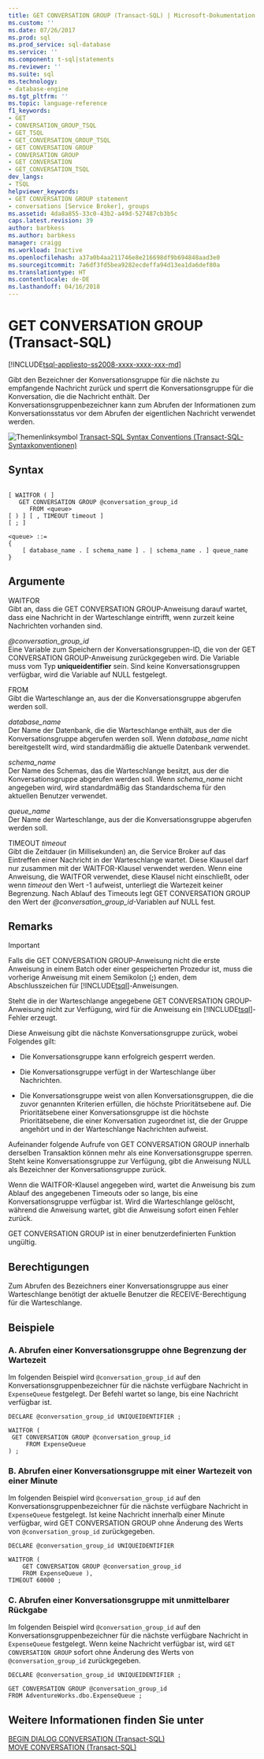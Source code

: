 ```yaml
---
title: GET CONVERSATION GROUP (Transact-SQL) | Microsoft-Dokumentation
ms.custom: ''
ms.date: 07/26/2017
ms.prod: sql
ms.prod_service: sql-database
ms.service: ''
ms.component: t-sql|statements
ms.reviewer: ''
ms.suite: sql
ms.technology:
- database-engine
ms.tgt_pltfrm: ''
ms.topic: language-reference
f1_keywords:
- GET
- CONVERSATION_GROUP_TSQL
- GET_TSQL
- GET_CONVERSATION_GROUP_TSQL
- GET CONVERSATION GROUP
- CONVERSATION GROUP
- GET CONVERSATION
- GET_CONVERSATION_TSQL
dev_langs:
- TSQL
helpviewer_keywords:
- GET CONVERSATION GROUP statement
- conversations [Service Broker], groups
ms.assetid: 4da8a855-33c0-43b2-a49d-527487cb3b5c
caps.latest.revision: 39
author: barbkess
ms.author: barbkess
manager: craigg
ms.workload: Inactive
ms.openlocfilehash: a37a0b4aa211746e8e216698df9b694848aad3e0
ms.sourcegitcommit: 7a6df3fd5bea9282ecdeffa94d13ea1da6def80a
ms.translationtype: HT
ms.contentlocale: de-DE
ms.lasthandoff: 04/16/2018
---
```

# <a name="get-conversation-group-transact-sql"></a>GET CONVERSATION GROUP (Transact-SQL)
[!INCLUDE[tsql-appliesto-ss2008-xxxx-xxxx-xxx-md](../../includes/tsql-appliesto-ss2008-xxxx-xxxx-xxx-md.md)]

  Gibt den Bezeichner der Konversationsgruppe für die nächste zu empfangende Nachricht zurück und sperrt die Konversationsgruppe für die Konversation, die die Nachricht enthält. Der Konversationsgruppenbezeichner kann zum Abrufen der Informationen zum Konversationsstatus vor dem Abrufen der eigentlichen Nachricht verwendet werden.  
  
 ![Themenlinksymbol](../../database-engine/configure-windows/media/topic-link.gif "Topic link icon") [Transact-SQL Syntax Conventions (Transact-SQL-Syntaxkonventionen)](../../t-sql/language-elements/transact-sql-syntax-conventions-transact-sql.md)  
  
## <a name="syntax"></a>Syntax  
  
```  
  
[ WAITFOR ( ]  
   GET CONVERSATION GROUP @conversation_group_id  
      FROM <queue>  
[ ) ] [ , TIMEOUT timeout ]  
[ ; ]  
  
<queue> ::=  
{  
    [ database_name . [ schema_name ] . | schema_name . ] queue_name  
}  
```  
  
## <a name="arguments"></a>Argumente  
 WAITFOR  
 Gibt an, dass die GET CONVERSATION GROUP-Anweisung darauf wartet, dass eine Nachricht in der Warteschlange eintrifft, wenn zurzeit keine Nachrichten vorhanden sind.  
  
 *@conversation_group_id*  
 Eine Variable zum Speichern der Konversationsgruppen-ID, die von der GET CONVERSATION GROUP-Anweisung zurückgegeben wird. Die Variable muss vom Typ **uniqueidentifier** sein. Sind keine Konversationsgruppen verfügbar, wird die Variable auf NULL festgelegt.  
  
 FROM  
 Gibt die Warteschlange an, aus der die Konversationsgruppe abgerufen werden soll.  
  
 *database_name*  
 Der Name der Datenbank, die die Warteschlange enthält, aus der die Konversationsgruppe abgerufen werden soll. Wenn *database_name* nicht bereitgestellt wird, wird standardmäßig die aktuelle Datenbank verwendet.  
  
 *schema_name*  
 Der Name des Schemas, das die Warteschlange besitzt, aus der die Konversationsgruppe abgerufen werden soll. Wenn *schema_name* nicht angegeben wird, wird standardmäßig das Standardschema für den aktuellen Benutzer verwendet.  
  
 *queue_name*  
 Der Name der Warteschlange, aus der die Konversationsgruppe abgerufen werden soll.  
  
 TIMEOUT *timeout*  
 Gibt die Zeitdauer (in Millisekunden) an, die Service Broker auf das Eintreffen einer Nachricht in der Warteschlange wartet. Diese Klausel darf nur zusammen mit der WAITFOR-Klausel verwendet werden. Wenn eine Anweisung, die WAITFOR verwendet, diese Klausel nicht einschließt, oder wenn *timeout* den Wert -1 aufweist, unterliegt die Wartezeit keiner Begrenzung. Nach Ablauf des Timeouts legt GET CONVERSATION GROUP den Wert der *@conversation_group_id*-Variablen auf NULL fest.  
  
## <a name="remarks"></a>Remarks  
  
> [!IMPORTANT]  
>  Falls die GET CONVERSATION GROUP-Anweisung nicht die erste Anweisung in einem Batch oder einer gespeicherten Prozedur ist, muss die vorherige Anweisung mit einem Semikolon (**;**) enden, dem Abschlusszeichen für [!INCLUDE[tsql](../../includes/tsql-md.md)]-Anweisungen.  
  
 Steht die in der Warteschlange angegebene GET CONVERSATION GROUP-Anweisung nicht zur Verfügung, wird für die Anweisung ein [!INCLUDE[tsql](../../includes/tsql-md.md)]-Fehler erzeugt.  
  
 Diese Anweisung gibt die nächste Konversationsgruppe zurück, wobei Folgendes gilt:  
  
-   Die Konversationsgruppe kann erfolgreich gesperrt werden.  
  
-   Die Konversationsgruppe verfügt in der Warteschlange über Nachrichten.  
  
-   Die Konversationsgruppe weist von allen Konversationsgruppen, die die zuvor genannten Kriterien erfüllen, die höchste Prioritätsebene auf. Die Prioritätsebene einer Konversationsgruppe ist die höchste Prioritätsebene, die einer Konversation zugeordnet ist, die der Gruppe angehört und in der Warteschlange Nachrichten aufweist.  
  
 Aufeinander folgende Aufrufe von GET CONVERSATION GROUP innerhalb derselben Transaktion können mehr als eine Konversationsgruppe sperren. Steht keine Konversationsgruppe zur Verfügung, gibt die Anweisung NULL als Bezeichner der Konversationsgruppe zurück.  
  
 Wenn die WAITFOR-Klausel angegeben wird, wartet die Anweisung bis zum Ablauf des angegebenen Timeouts oder so lange, bis eine Konversationsgruppe verfügbar ist. Wird die Warteschlange gelöscht, während die Anweisung wartet, gibt die Anweisung sofort einen Fehler zurück.  
  
 GET CONVERSATION GROUP ist in einer benutzerdefinierten Funktion ungültig.  
  
## <a name="permissions"></a>Berechtigungen  
 Zum Abrufen des Bezeichners einer Konversationsgruppe aus einer Warteschlange benötigt der aktuelle Benutzer die RECEIVE-Berechtigung für die Warteschlange.  
  
## <a name="examples"></a>Beispiele  
  
### <a name="a-getting-a-conversation-group-waiting-indefinitely"></a>A. Abrufen einer Konversationsgruppe ohne Begrenzung der Wartezeit  
 Im folgenden Beispiel wird `@conversation_group_id` auf den Konversationsgruppenbezeichner für die nächste verfügbare Nachricht in `ExpenseQueue` festgelegt. Der Befehl wartet so lange, bis eine Nachricht verfügbar ist.  
  
```  
DECLARE @conversation_group_id UNIQUEIDENTIFIER ;  
  
WAITFOR (  
 GET CONVERSATION GROUP @conversation_group_id  
     FROM ExpenseQueue  
) ;  
```  
  
### <a name="b-getting-a-conversation-group-waiting-one-minute"></a>B. Abrufen einer Konversationsgruppe mit einer Wartezeit von einer Minute  
 Im folgenden Beispiel wird `@conversation_group_id` auf den Konversationsgruppenbezeichner für die nächste verfügbare Nachricht in `ExpenseQueue` festgelegt. Ist keine Nachricht innerhalb einer Minute verfügbar, wird GET CONVERSATION GROUP ohne Änderung des Werts von `@conversation_group_id` zurückgegeben.  
  
```  
DECLARE @conversation_group_id UNIQUEIDENTIFIER  
  
WAITFOR (  
    GET CONVERSATION GROUP @conversation_group_id   
    FROM ExpenseQueue ),  
TIMEOUT 60000 ;  
```  
  
### <a name="c-getting-a-conversation-group-returning-immediately"></a>C. Abrufen einer Konversationsgruppe mit unmittelbarer Rückgabe  
 Im folgenden Beispiel wird `@conversation_group_id` auf den Konversationsgruppenbezeichner für die nächste verfügbare Nachricht in `ExpenseQueue` festgelegt. Wenn keine Nachricht verfügbar ist, wird `GET CONVERSATION GROUP` sofort ohne Änderung des Werts von `@conversation_group_id` zurückgegeben.  
  
```  
DECLARE @conversation_group_id UNIQUEIDENTIFIER ;  
  
GET CONVERSATION GROUP @conversation_group_id  
FROM AdventureWorks.dbo.ExpenseQueue ;  
```  
  
## <a name="see-also"></a>Weitere Informationen finden Sie unter  
 [BEGIN DIALOG CONVERSATION &#40;Transact-SQL&#41;](../../t-sql/statements/begin-dialog-conversation-transact-sql.md)   
 [MOVE CONVERSATION &#40;Transact-SQL&#41;](../../t-sql/statements/move-conversation-transact-sql.md)  
  
  
